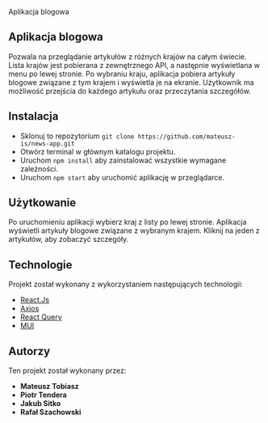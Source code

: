 Aplikacja blogowa
## Aplikacja blogowa
Pozwala na przeglądanie artykułów z różnych krajów na całym świecie. Lista krajów jest pobierana z zewnętrznego API, a następnie wyświetlana w menu po lewej stronie. Po wybraniu kraju, aplikacja pobiera artykuły blogowe związane z tym krajem i wyświetla je na ekranie. Użytkownik ma możliwość przejścia do każdego artykułu oraz przeczytania szczegółów.

## Instalacja

- Sklonuj to repozytorium `git clone https://github.com/mateusz-is/news-app.git`
- Otwórz terminal w głównym katalogu projektu.
- Uruchom `npm install` aby zainstalować wszystkie wymagane zależności.
- Uruchom `npm start` aby uruchomić aplikację w przeglądarce.

## Użytkowanie

Po uruchomieniu aplikacji wybierz kraj z listy po lewej stronie.
Aplikacja wyświetli artykuły blogowe związane z wybranym krajem.
Kliknij na jeden z artykułów, aby zobaczyć szczegóły.

## Technologie

Projekt został wykonany z wykorzystaniem następujących technologii:

- [React.Js](https://react.dev/)
- [Axios](https://axios-http.com/docs/intro)
- [React Query](https://tanstack.com/query/v3/)
- [MUI](https://mui.com/)

## Autorzy

Ten projekt został wykonany przez: 

- **Mateusz Tobiasz**
- **Piotr Tendera**
- **Jakub Sitko**
- **Rafał Szachowski**

